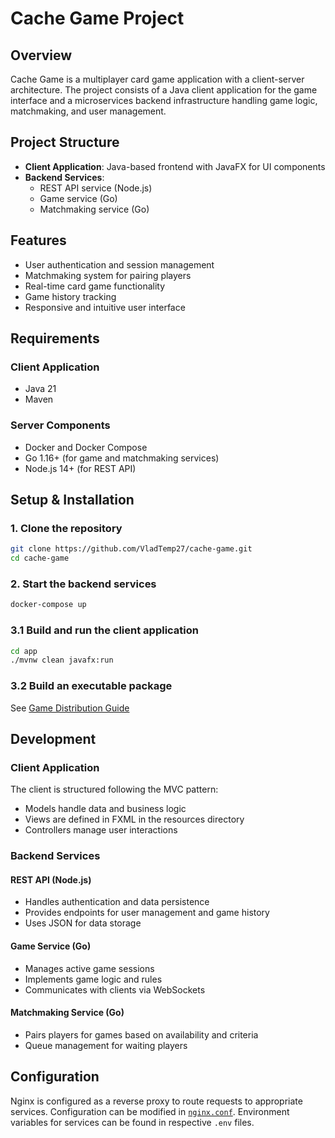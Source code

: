 # Cache Game Project

## Overview
Cache Game is a multiplayer card game application with a client-server architecture. The project consists of a Java client application for the game interface and a microservices backend infrastructure handling game logic, matchmaking, and user management.

## Project Structure

- **Client Application**: Java-based frontend with JavaFX for UI components
- **Backend Services**:
  - REST API service (Node.js)
  - Game service (Go)
  - Matchmaking service (Go)

## Features

- User authentication and session management
- Matchmaking system for pairing players
- Real-time card game functionality
- Game history tracking
- Responsive and intuitive user interface

## Requirements

### Client Application
- Java 21
- Maven

### Server Components
- Docker and Docker Compose
- Go 1.16+ (for game and matchmaking services)
- Node.js 14+ (for REST API)

## Setup & Installation

### 1. Clone the repository
```bash
git clone https://github.com/VladTemp27/cache-game.git
cd cache-game
```

### 2. Start the backend services
```bash
docker-compose up
```

### 3.1 Build and run the client application
```bash
cd app
./mvnw clean javafx:run
```
### 3.2 Build an executable package
See [Game Distribution Guide](app/doc/dist.md)
## Development

### Client Application
The client is structured following the MVC pattern:
- Models handle data and business logic
- Views are defined in FXML in the resources directory
- Controllers manage user interactions

### Backend Services

#### REST API (Node.js)
- Handles authentication and data persistence
- Provides endpoints for user management and game history
- Uses JSON for data storage

#### Game Service (Go)
- Manages active game sessions
- Implements game logic and rules
- Communicates with clients via WebSockets

#### Matchmaking Service (Go)
- Pairs players for games based on availability and criteria
- Queue management for waiting players

## Configuration
Nginx is configured as a reverse proxy to route requests to appropriate services. Configuration can be modified in [`nginx.conf`](nginx.conf).
Environment variables for services can be found in respective `.env` files.
